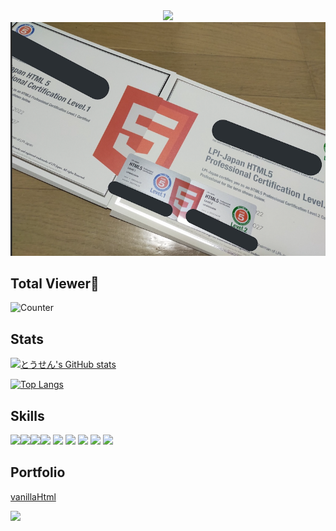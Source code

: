 <div align="center">
  <img src="https://media1.giphy.com/media/XCxjzveGa47DOd8zuq/giphy.gif?cid=ecf05e47k1ubicczeijyqawfgiwi52moisc7vut2fdcd9dik&rid=giphy.gif&ct=g" width="650">
</div>

<img src="https://github.com/tousen1313/tousen1313/blob/main/HTML5.jpeg">


## Total Viewer👀
![Counter](https://profile-counter.glitch.me/tousen1313/count.svg)

## Stats

[![とうせん's GitHub stats](https://github-readme-stats.vercel.app/api?username=tousen1313&theme=vue-dark&show_icons=true)](https://github.com/tousen1313/github-readme-stats)

[![Top Langs](https://github-readme-stats.vercel.app/api/top-langs/?username=tousen1313&theme=vue-dark&show_icons=true&layout=compact)](https://github.com/tousen1313/github-readme-stats)

<!-- <div> 可視化するとダサいからコメントアウト
  <a href="https://github.com/tousen1313/github-readme-activity-graph">
  <img alt="Activity Graph" src="https://activity-graph.herokuapp.com/graph?username=tousen1313&bg_color=0D1117&color=5BCDEC&line=5BCDEC&point=FFFFFF&hide_border=true" /></a>
  
</div> -->


## Skills

 <img src="https://media1.giphy.com/media/XAxylRMCdpbEWUAvr8/giphy.gif?cid=ecf05e477gte38qoxxm3b0fjdn6dia6tcptwu9ysx5xybs9y&rid=giphy.gif&ct=s" width="100"><img src="https://media3.giphy.com/media/fsEaZldNC8A1PJ3mwp/giphy.gif" width="100"><img src="https://media3.giphy.com/media/ln7z2eWriiQAllfVcn/200w.webp" width="100"><img src="https://i.giphy.com/media/eNAsjO55tPbgaor7ma/200w.webp" width="100">
 <img src="https://i.giphy.com/media/VgGthkhUvGgOit7Y9i/200.webp" width="100">
 <img src="https://media.giphy.com/media/XEDIHHp3i8bVoEdxd7/giphy.gif" width="100">
 <img src="https://media3.giphy.com/media/kdFc8fubgS31b8DsVu/giphy.webp" width="100">
 <img src="https://i.giphy.com/media/KzJkzjggfGN5Py6nkT/200.webp" width="100">
 <img src="https://i.giphy.com/media/IdyAQJVN2kVPNUrojM/200.webp" width="100">
 
 
 
## Portfolio
[vanillaHtml](https://tousen1313.github.io/vanillaHtml/ "タイトル")


<img src="https://media.giphy.com/media/bqSkJ4IwNcoZG/giphy.gif" width="650">
